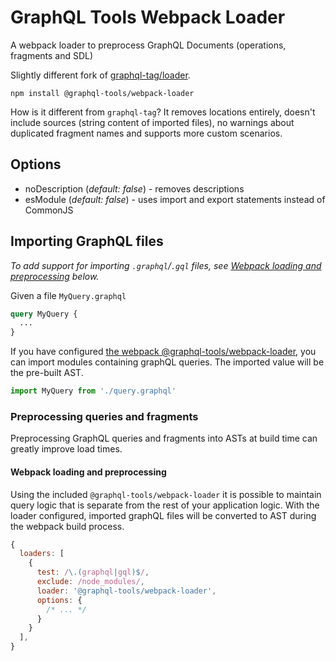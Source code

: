 # GraphQL Tools Webpack Loader

A webpack loader to preprocess GraphQL Documents (operations, fragments and SDL)

Slightly different fork of
[graphql-tag/loader](https://github.com/apollographql/graphql-tag/pull/304).

    npm install @graphql-tools/webpack-loader

How is it different from `graphql-tag`? It removes locations entirely, doesn't include sources
(string content of imported files), no warnings about duplicated fragment names and supports more
custom scenarios.

## Options

- noDescription (_default: false_) - removes descriptions
- esModule (_default: false_) - uses import and export statements instead of CommonJS

## Importing GraphQL files

_To add support for importing `.graphql`/`.gql` files, see
[Webpack loading and preprocessing](#webpack-loading-and-preprocessing) below._

Given a file `MyQuery.graphql`

```graphql
query MyQuery {
  ...
}
```

If you have configured
[the webpack @graphql-tools/webpack-loader](#webpack-loading-and-preprocessing), you can import
modules containing graphQL queries. The imported value will be the pre-built AST.

```ts
import MyQuery from './query.graphql'
```

### Preprocessing queries and fragments

Preprocessing GraphQL queries and fragments into ASTs at build time can greatly improve load times.

#### Webpack loading and preprocessing

Using the included `@graphql-tools/webpack-loader` it is possible to maintain query logic that is
separate from the rest of your application logic. With the loader configured, imported graphQL files
will be converted to AST during the webpack build process.

```js
{
  loaders: [
    {
      test: /\.(graphql|gql)$/,
      exclude: /node_modules/,
      loader: '@graphql-tools/webpack-loader',
      options: {
        /* ... */
      }
    }
  ],
}
```

